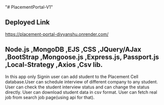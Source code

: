 "# PlacementPortal-V1" 


## Deployed Link 
https://placement-portal-divyanshu.onrender.com/

## Node.js ,MongoDB ,EJS ,CSS ,JQuery/AJax ,BootStrap ,Mongoose.js ,Express.js, Passport.js ,Local-Strategy ,Axios ,Csv lib.
                     
In this app only Signin user can add student to the Placement Cell database.User can schedule interview of different company to any student.
User can check the student interview status and can change the status directly.
User can download student data in csv format.
User can fetch real job from search job page(using api for that).
